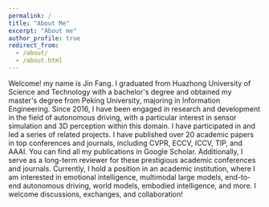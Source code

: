 ```yaml
---
permalink: /
title: "About Me"
excerpt: "About me"
author_profile: true
redirect_from: 
  - /about/
  - /about.html
---
```


Welcome! my name is Jin Fang. I graduated from Huazhong University of Science and Technology with a bachelor's degree and obtained my master's degree from Peking University, majoring in Information Engineering. Since 2016, I have been engaged in research and development in the field of autonomous driving, with a particular interest in sensor simulation and 3D perception within this domain. I have participated in and led a series of related projects. I have published over 20 academic papers in top conferences and journals, including CVPR, ECCV, ICCV, TIP, and AAAI. You can find all my publications in Google Scholar. Additionally, I serve as a long-term reviewer for these prestigious academic conferences and journals. Currently, I hold a position in an academic institution, where I am interested in emotional intelligence, multimodal large models, end-to-end autonomous driving, world models, embodied intelligence, and more. I welcome discussions, exchanges, and collaboration!

